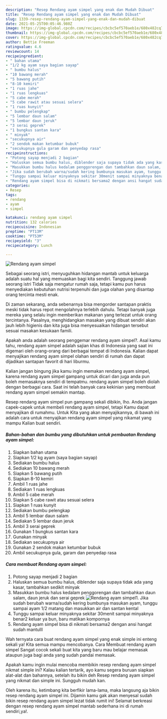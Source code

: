 ```yaml
---
description: "Resep Rendang ayam simpel yang enak dan Mudah Dibuat"
title: "Resep Rendang ayam simpel yang enak dan Mudah Dibuat"
slug: 1339-resep-rendang-ayam-simpel-yang-enak-dan-mudah-dibuat
date: 2021-05-25T00:05:46.980Z
image: https://img-global.cpcdn.com/recipes/cbcbc5ef570aeb1e/680x482cq70/rendang-ayam-simpel-foto-resep-utama.jpg
thumbnail: https://img-global.cpcdn.com/recipes/cbcbc5ef570aeb1e/680x482cq70/rendang-ayam-simpel-foto-resep-utama.jpg
cover: https://img-global.cpcdn.com/recipes/cbcbc5ef570aeb1e/680x482cq70/rendang-ayam-simpel-foto-resep-utama.jpg
author: Bettie Freeman
ratingvalue: 4.6
reviewcount: 14
recipeingredient:
- " bahan utama"
- "1/2 kg ayam saya bagian sayap"
- " bumbu halus"
- "10 bawang merah"
- "5 bawang putih"
- "8-10 kemiri"
- "1 ruas jahe"
- "1 ruas lengkuas"
- "5 cabe merah"
- "5 cabe rawit atau sesuai selera"
- "1 ruas kunyit"
- " bumbu pelengkap"
- "5 lembar daun salam"
- "5 lembar daun jeruk"
- "3 serai geprek"
- "1 bungkus santan kara"
- " minyak"
- "secukupnya air"
- "2 sendok makan ketumbar bubuk"
- "secukupnya gula garam dan penyedap rasa"
recipeinstructions:
- "Potong sayap menjadi 2 bagian"
- "Haluskan semua bumbu halus, diblender saja supaya tidak ada yang kasar, tambahkan sedikit minyak"
- "Masukkan bumbu halus kedalam penggorengan dan tambahkan daun salam, daun jeruk dan serai geprek"
- "Jika sudah berubah warna/sudah kering bumbunya masukan ayam, tunggu sampai ayam 1/2 matang dan masukkan air dan santan kental"
- "Tunggu sampai keluar minyaknya sekitar 30menit sampai minyaknya benar2 keluar ya bun, baru matikan kompornya"
- "Rendang ayam simpel bisa di nikmati bersama2 dengan ansi hangat sudah mantulll"
categories:
- Resep
tags:
- rendang
- ayam
- simpel

katakunci: rendang ayam simpel 
nutrition: 132 calories
recipecuisine: Indonesian
preptime: "PT13M"
cooktime: "PT53M"
recipeyield: "3"
recipecategory: Lunch

---
```



![Rendang ayam simpel](https://img-global.cpcdn.com/recipes/cbcbc5ef570aeb1e/680x482cq70/rendang-ayam-simpel-foto-resep-utama.jpg)

Sebagai seorang istri, menyuguhkan hidangan mantab untuk keluarga adalah suatu hal yang memuaskan bagi kita sendiri. Tanggung jawab seorang istri Tidak saja mengatur rumah saja, tetapi kamu pun harus menyediakan kebutuhan nutrisi terpenuhi dan juga olahan yang disantap orang tercinta mesti enak.

Di zaman  sekarang, anda sebenarnya bisa mengorder santapan praktis meski tidak harus repot mengolahnya terlebih dahulu. Tetapi banyak juga mereka yang selalu ingin memberikan makanan yang terlezat untuk orang tercintanya. Pasalnya, menghidangkan masakan yang dibuat sendiri akan jauh lebih higienis dan kita juga bisa menyesuaikan hidangan tersebut sesuai masakan kesukaan famili. 



Apakah anda adalah seorang penggemar rendang ayam simpel?. Asal kamu tahu, rendang ayam simpel adalah sajian khas di Indonesia yang saat ini digemari oleh orang-orang dari berbagai tempat di Indonesia. Kalian dapat menyajikan rendang ayam simpel olahan sendiri di rumah dan dapat dijadikan santapan favorit di hari liburmu.

Kalian jangan bingung jika kamu ingin memakan rendang ayam simpel, karena rendang ayam simpel gampang untuk dicari dan juga anda pun boleh memasaknya sendiri di tempatmu. rendang ayam simpel boleh diolah dengan berbagai cara. Saat ini telah banyak cara kekinian yang membuat rendang ayam simpel semakin mantap.

Resep rendang ayam simpel pun gampang sekali dibikin, lho. Anda jangan capek-capek untuk membeli rendang ayam simpel, tetapi Kamu dapat menyajikan di rumahmu. Untuk Kita yang akan menyajikannya, di bawah ini adalah cara untuk menyajikan rendang ayam simpel yang nikamat yang mampu Kalian buat sendiri.

<!--inarticleads1-->

##### Bahan-bahan dan bumbu yang dibutuhkan untuk pembuatan Rendang ayam simpel:

1. Siapkan  bahan utama
1. Siapkan 1/2 kg ayam (saya bagian sayap)
1. Sediakan  bumbu halus
1. Sediakan 10 bawang merah
1. Siapkan 5 bawang putih
1. Siapkan 8-10 kemiri
1. Ambil 1 ruas jahe
1. Sediakan 1 ruas lengkuas
1. Ambil 5 cabe merah
1. Siapkan 5 cabe rawit atau sesuai selera
1. Siapkan 1 ruas kunyit
1. Sediakan  bumbu pelengkap
1. Ambil 5 lembar daun salam
1. Sediakan 5 lembar daun jeruk
1. Ambil 3 serai geprek
1. Gunakan 1 bungkus santan kara
1. Gunakan  minyak
1. Sediakan secukupnya air
1. Gunakan 2 sendok makan ketumbar bubuk
1. Ambil secukupnya gula, garam dan penyedap rasa




<!--inarticleads2-->

##### Cara membuat Rendang ayam simpel:

1. Potong sayap menjadi 2 bagian
1. Haluskan semua bumbu halus, diblender saja supaya tidak ada yang kasar, tambahkan sedikit minyak
1. Masukkan bumbu halus kedalam penggorengan dan tambahkan daun salam, daun jeruk dan serai geprek
<img src="//assets-global.cpcdn.com/assets/icons/button_play-2c75c40dde080a61004c1f40b05d8f140eaff45d7e9e6481dc71c63d2e7c4909.png" alt="Rendang ayam simpel">1. Jika sudah berubah warna/sudah kering bumbunya masukan ayam, tunggu sampai ayam 1/2 matang dan masukkan air dan santan kental
1. Tunggu sampai keluar minyaknya sekitar 30menit sampai minyaknya benar2 keluar ya bun, baru matikan kompornya
1. Rendang ayam simpel bisa di nikmati bersama2 dengan ansi hangat sudah mantulll




Wah ternyata cara buat rendang ayam simpel yang enak simple ini enteng sekali ya! Kita semua mampu mencobanya. Cara Membuat rendang ayam simpel Sangat cocok sekali buat kita yang baru mau belajar memasak ataupun juga bagi anda yang sudah pandai memasak.

Apakah kamu ingin mulai mencoba membikin resep rendang ayam simpel nikmat simple ini? Kalau kalian tertarik, ayo kamu segera buruan siapkan alat-alat dan bahannya, setelah itu bikin deh Resep rendang ayam simpel yang nikmat dan simple ini. Sungguh mudah kan. 

Oleh karena itu, ketimbang kita berfikir lama-lama, maka langsung aja bikin resep rendang ayam simpel ini. Dijamin kamu gak akan menyesal sudah bikin resep rendang ayam simpel lezat tidak rumit ini! Selamat berkreasi dengan resep rendang ayam simpel mantab sederhana ini di rumah sendiri,ya!.

